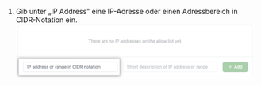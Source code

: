 1. Gib unter „IP Address" eine IP-Adresse oder einen Adressbereich in CIDR-Notation ein. ![Schlüsselfeld zum Hinzufügen der IP-Adresse](/assets/images/help/security/ip-address-field.png)
